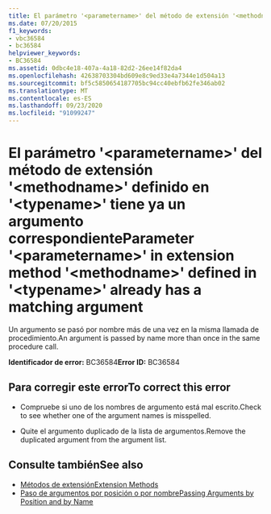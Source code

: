 ```yaml
---
title: El parámetro '<parametername>' del método de extensión '<methodname>' definido en '<typename>' tiene ya un argumento correspondiente
ms.date: 07/20/2015
f1_keywords:
- vbc36584
- bc36584
helpviewer_keywords:
- BC36584
ms.assetid: 0dbc4e18-407a-4a18-82d2-26ee14f82da4
ms.openlocfilehash: 42638703304bd609e8c9ed33e4a7344e1d504a13
ms.sourcegitcommit: bf5c5850654187705bc94cc40ebfb62fe346ab02
ms.translationtype: MT
ms.contentlocale: es-ES
ms.lasthandoff: 09/23/2020
ms.locfileid: "91099247"
---
```

# <a name="parameter-parametername-in-extension-method-methodname-defined-in-typename-already-has-a-matching-argument"></a><span data-ttu-id="9c31b-102">El parámetro '\<parametername>' del método de extensión '\<methodname>' definido en '\<typename>' tiene ya un argumento correspondiente</span><span class="sxs-lookup"><span data-stu-id="9c31b-102">Parameter '\<parametername>' in extension method '\<methodname>' defined in '\<typename>' already has a matching argument</span></span>

<span data-ttu-id="9c31b-103">Un argumento se pasó por nombre más de una vez en la misma llamada de procedimiento.</span><span class="sxs-lookup"><span data-stu-id="9c31b-103">An argument is passed by name more than once in the same procedure call.</span></span>  
  
 <span data-ttu-id="9c31b-104">**Identificador de error:** BC36584</span><span class="sxs-lookup"><span data-stu-id="9c31b-104">**Error ID:** BC36584</span></span>  
  
## <a name="to-correct-this-error"></a><span data-ttu-id="9c31b-105">Para corregir este error</span><span class="sxs-lookup"><span data-stu-id="9c31b-105">To correct this error</span></span>  
  
- <span data-ttu-id="9c31b-106">Compruebe si uno de los nombres de argumento está mal escrito.</span><span class="sxs-lookup"><span data-stu-id="9c31b-106">Check to see whether one of the argument names is misspelled.</span></span>  
  
- <span data-ttu-id="9c31b-107">Quite el argumento duplicado de la lista de argumentos.</span><span class="sxs-lookup"><span data-stu-id="9c31b-107">Remove the duplicated argument from the argument list.</span></span>  
  
## <a name="see-also"></a><span data-ttu-id="9c31b-108">Consulte también</span><span class="sxs-lookup"><span data-stu-id="9c31b-108">See also</span></span>

- [<span data-ttu-id="9c31b-109">Métodos de extensión</span><span class="sxs-lookup"><span data-stu-id="9c31b-109">Extension Methods</span></span>](../programming-guide/language-features/procedures/extension-methods.md)
- [<span data-ttu-id="9c31b-110">Paso de argumentos por posición o por nombre</span><span class="sxs-lookup"><span data-stu-id="9c31b-110">Passing Arguments by Position and by Name</span></span>](../programming-guide/language-features/procedures/passing-arguments-by-position-and-by-name.md)
